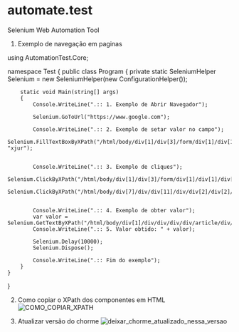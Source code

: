 # automate.test
Selenium Web Automation Tool 

1. Exemplo de navegação em paginas 

using AutomationTest.Core;

namespace Test
{
    public class Program
    {
        private static SeleniumHelper Selenium = new SeleniumHelper(new ConfigurationHelper());

        static void Main(string[] args)
        {
            Console.WriteLine(".:: 1. Exemplo de Abrir Navegador");
        
            Selenium.GoToUrl("https://www.google.com");

            Console.WriteLine(".:: 2. Exemplo de setar valor no campo");
            Selenium.FillTextBoxByXPath("/html/body/div[1]/div[3]/form/div[1]/div[1]/div[1]/div/div[2]/input", "xjur"); 
           

            Console.WriteLine(".:: 3. Exemplo de cliques");
            Selenium.ClickByXPath("/html/body/div[1]/div[3]/form/div[1]/div[1]/div[4]/center/input[1]"); 
            Selenium.ClickByXPath("/html/body/div[7]/div/div[11]/div/div[2]/div[2]/div/div/div[1]/div/div/div/div/div/div/div[1]/a/h3");


            Console.WriteLine(".:: 4. Exemplo de obter valor");
            var valor = Selenium.GetTextByXPath("/html/body/div[1]/div/div/div/div/article/div/div/section[1]/div[3]/div[1]/div/div[1]/div/div/div[1]/h4");
            Console.WriteLine(".:: 5. Valor obtido: " + valor);

            Selenium.Delay(10000);
            Selenium.Dispose();

            Console.WriteLine(".:: Fim do exemplo");
        }
    }
} 


2. Como copiar o XPath dos componentes em HTML
![COMO_COPIAR_XPATH](https://user-images.githubusercontent.com/21311134/229977288-136b401b-9300-4418-809a-d7527ea9d31e.png)

3. Atualizar versão do chorme
![deixar_chorme_atualizado_nessa_versao](https://user-images.githubusercontent.com/21311134/229977274-9398d263-e849-425f-a6f1-eb09c36ecd2b.PNG)
